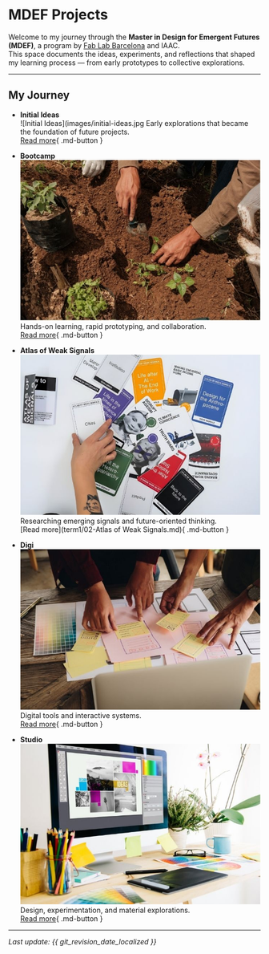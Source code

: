 # MDEF Projects

Welcome to my journey through the **Master in Design for Emergent Futures (MDEF)**, a program by [Fab Lab Barcelona](https://mdef.fablabbcn.org/) and IAAC.  
This space documents the ideas, experiments, and reflections that shaped my learning process — from early prototypes to collective explorations.

---

## My Journey

<div class="grid cards" markdown>

-   **Initial Ideas**  
    ![Initial Ideas](images/initial-ideas.jpg 
    Early explorations that became the foundation of future projects.  
    [Read more](project/project.md){ .md-button }

-   **Bootcamp**  
    ![Bootcamp](images/bootcamp.jpg) 
    Hands-on learning, rapid prototyping, and collaboration.  
    [Read more](term1/01-Bootcamp.md){ .md-button }

-   **Atlas of Weak Signals**  
    ![Atlas](images/atlas.jpg)  
    Researching emerging signals and future-oriented thinking.  
    [Read more](term1/02-Atlas of Weak Signals.md){ .md-button }

-   **Digi**  
    ![Digi](images/digi.jpg)  
    Digital tools and interactive systems.  
    [Read more](term1/01-Bootcamp.md){ .md-button }

-   **Studio**  
    ![Studio](images/studio.jpg)  
    Design, experimentation, and material explorations.  
    [Read more](term1/01-Bootcamp.md){ .md-button }

</div>

---

*Last update: {{ git_revision_date_localized }}*